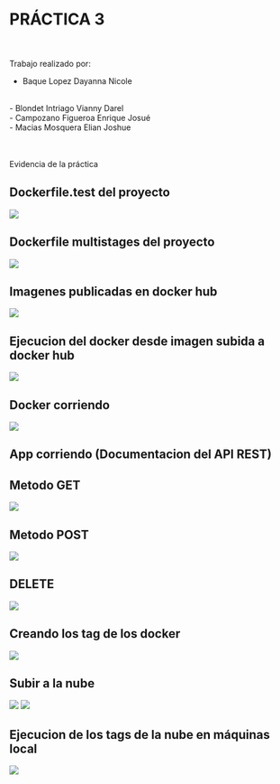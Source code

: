 # PRÁCTICA 3

<br><br>
Trabajo realizado por:
<br>
- Baque Lopez Dayanna Nicole
<br>
- Blondet Intriago Vianny Darel
<br>
- Campozano Figueroa Enrique Josué
<br>
- Macias Mosquera Elian Joshue

<br><br>
Evidencia de la práctica


## Dockerfile.test del proyecto

<img src="capturas/1.PNG"/>

## Dockerfile multistages del proyecto

<img src="capturas/2.PNG"/>

## Imagenes publicadas en docker hub

<img src="capturas/3.PNG"/>

## Ejecucion del docker desde imagen subida a docker hub

<img src="capturas/4.jpeg" />

## Docker corriendo

<img src="capturas/5.jpeg"/>

## App corriendo (Documentacion del API REST)
## Metodo GET
<img src="capturas/6.jpeg"/>

## Metodo POST
<img src="capturas/7.jpeg"/>

## DELETE
<img src="capturas/8.jpeg"/>

## Creando los tag de los docker

<img src="capturas/9.jpeg"/>

##  Subir a la nube 

<img src="capturas/10.jpeg"/>

<img src="capturas/11.jpeg"/>

## Ejecucion de los tags de la nube en máquinas local 

<img src="capturas/12.jpeg"/>















